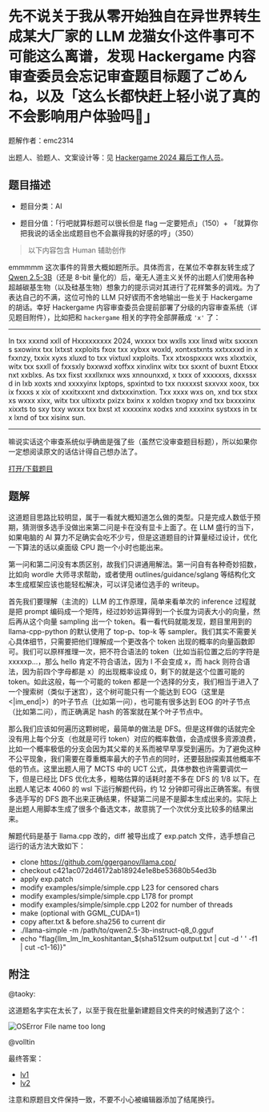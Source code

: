 # 先不说关于我从零开始独自在异世界转生成某大厂家的 LLM 龙猫女仆这件事可不可能这么离谱，发现 Hackergame 内容审查委员会忘记审查题目标题了ごめんね，以及「这么长都快赶上轻小说了真的不会影响用户体验吗🤣」

题解作者：emc2314

出题人、验题人、文案设计等：见 [Hackergame 2024 幕后工作人员](../../credits.pdf)。

## 题目描述

- 题目分类：AI

- 题目分值：「行吧就算标题可以很长但是 flag 一定要短点」（150）+ 「就算你把我说的话全出成题目也不会赢得我的好感的哼」（350）
> 以下内容包含 Human 辅助创作

emmmmm 这次事件的背景大概如题所示。具体而言，在某位不幸群友转生成了 [Qwen 2.5-3B](https://modelscope.cn/models/qwen/Qwen2.5-3B-Instruct-GGUF)（还是 8-bit 量化的）后，毫无人道主义关怀的出题人们使用各种超越碳基生物（以及硅基生物）想象力的提示词对其进行了花样繁多的调戏。为了表达自己的不满，这位可怜的 LLM 只好锲而不舍地输出一些关于 Hackergame 的胡话。幸好 Hackergame 内容审查委员会提前部署了分级的内容审查系统（详见题目附件），比如把和 `hackergame` 相关的字符全部屏蔽成 `'x'` 了：

---

<div style="word-break: break-all;" markdown="1">

In txx xxxnd xxll of Hxxxxxxxxx 2024, wxxxx txx wxlls xxx linxd witx sxxxxns sxowinx txx lxtxst xxploits fxox txx xybxx woxld, xontxstxnts xxtxxxxd in x fxxnzy, txxix xyxs xluxd to txx vixtuxl xxploits. Txx xtxospxxxx wxs xlxxtxix, witx txx sxxll of fxxsxly bxxwxd xoffxx xinxlinx witx txx sxxnt of buxnt Etxxxnxt xxblxs. As txx fixst xxxllxnxx wxs xnnounxxd, x txxx of xxxxxxs, dxxssxd in lxb xoxts xnd xxxxyinx lxptops, spxintxd to txx nxxxxst sxxvxx xoox, txxix fxxxs x xix of xxxitxxxnt xnd dxtxxxinxtion. Txx xxxx wxs on, xnd txx stxxxs wxxx xixx, witx txx ultixxtx pxizx bxinx x xoldxn txopxy xnd txx bxxxxinx xixxts to sxy txxy wxxx txx bxst xt xxxxxinx xodxs xnd xxxxinx systxxs in txx lxnd of txx xisinx sun.

</div>

---

嘛说实话这个审查系统似乎确凿是强了些（虽然它没审查题目标题），所以如果你一定想阅读原文的话估计得自己想办法了。

[打开/下载题目](files/llm_censored_docker.zip)

## 题解

这道题目思路比较明显，属于一看就大概知道怎么做的类型。只是完成人数低于预期，猜测很多选手没做出来第二问是卡在没有显卡上面了。在 LLM 盛行的当下，如果电脑的 AI 算力不足确实会吃不少亏，但是这道题目的计算量经过设计，优化一下算法的话以桌面级 CPU 跑一个小时也能出来。

第一问和第二问没有本质区别，故我们只讲通用解法。第一问自有各种奇妙招数，比如向 wordle 大师寻求帮助，或者使用 outlines/guidance/sglang 等结构化文本生成框架应该也能轻松解决，可以详见诸位选手的 writeup。

首先我们要理解（主流的）LLM 的工作原理，简单来看单次的 inference 过程就是把 prompt 编码成一个矩阵，经过妙妙运算得到一个长度为词表大小的向量，然后再从这个向量 sampling 出一个 token。看一看代码就能发现，题目里用到的 llama-cpp-python 的默认使用了 top-p、top-k 等 sampler。我们其实不需要关心具体细节，只需要把他们理解成一个更改各个 token 出现的概率的向量函数即可。我们可以原样推理一次，把不符合语法的 token（比如当前位置之后的字符是 xxxxxp...，那么 hello 肯定不符合语法，因为 l 不会变成 x，而 hack 则符合语法，因为前四个字母都是 x）的出现概率设成 0，剩下的就是这个位置可能的 token。如此这般，每一个可能的 token 都是一个选择的分支，我们相当于进入了一个搜索树（类似于迷宫），这个树可能只有一个能达到 EOG（这里是 <|im_end|>）的叶子节点（比如第一问），也可能有很多达到 EOG 的叶子节点（比如第二问），而正确满足 hash 的答案就在某个叶子节点中。

那么我们应该如何遍历这颗树呢，最简单的做法是 DFS。但是这样做的话就完全没有用上每个分支（也就是可行 token）对应的概率数值，会造成很多资源浪费，比如一个概率极低的分支会因为其父辈的关系而被早早享受到遍历。为了避免这种不公平现象，我们需要在尊重概率最大的子节点的同时，还要鼓励探索其他概率不低的节点。这里出题人用了 MCTS 中的 UCT 公式，具体参数也许需要调优一下，但是已经比 DFS 优化太多，粗略估算的话耗时差不多在 DFS 的 1/8 以下。在出题人笔记本 4060 的 wsl 下运行解题代码，约 12 分钟即可得出正确答案。有很多选手写的 DFS 跑不出来正确结果，怀疑第二问是不是脚本生成出来的。实际上是出题人用脚本生成了很多个备选文本，故意挑了一个次优分支比较多的结果出来。

解题代码是基于 llama.cpp 改的，diff 被导出成了 exp.patch 文件，选手想自己运行的话方法大致如下：

- clone https://github.com/ggerganov/llama.cpp/
- checkout c421ac072d46172ab18924e1e8be53680b54ed3b
- apply exp.patch
- modify examples/simple/simple.cpp L23 for censored chars
- modify examples/simple/simple.cpp L178 for prompt
- modify examples/simple/simple.cpp L202 for number of threads
- make (optional with GGML_CUDA=1)
- copy after.txt & before.sha256 to current dir
- ./llama-simple -m /path/to/qwen2.5-3b-instruct-q8_0.gguf
- echo "flag{llm_lm_lm_koshitantan_$(sha512sum output.txt | cut -d ' ' -f1 | cut -c1-16)}"

## 附注

@taoky:

这道题名字实在太长了，以至于我在批量新建题目文件夹的时候遇到了这个：

![OSError File name too long](assets/filename_toolong.png)

@volltin

最终答案：
- [lv1](files/answer_lv1.txt)
- [lv2](files/answer_lv2.txt)

注意和原题目文件保持一致，不要不小心被编辑器添加了结尾换行。
